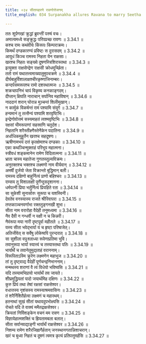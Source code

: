 ```yaml
---
title: ०३४ सीतापहरणे रावणोत्तेजनम्
title_english: 034 Surpanakha allures Ravana to marry Seetha

---
```



ततः शूर्पणखां क्रुद्धां ब्रुवन्तीं परुषं वचः।  
अमात्यमध्ये सङ्क्रुद्धः परिपप्रच्छ रावणः ॥ 3.34.1 ॥   
कश्च रामः कथंवीर्यः किंरूपः किम्पराक्रमः।  
किमर्थं दण्डकारण्यं प्रविष्टः स दुरासदम् ॥ 3.34.2 ॥   
आयुधं किञ्च रामस्य निहता येन राक्षसाः।  
खरश्च निहतः सङ्ख्ये दूषणस्त्रिशिरास्तथा ॥ 3.34.3 ॥   
इत्युक्ता राक्षसेन्द्रेण राक्षसी क्रोधमूर्च्छिता।  
ततो रामं यथातत्त्वमाख्यातुमुपचक्रमे ॥ 3.34.4 ॥   
दीर्घबाहुर्विशालाक्षश्चीरकृष्णाजिनाम्बरः।  
कन्दर्पसमरूपश्च रामो दशरथात्मजः ॥ 3.34.5 ॥   
शक्रचापनिभं चापं विकृष्य कनकाङ्गदम्।  
दीप्तान् क्षिपति नाराचान् सर्पानिव महाविषान् ॥ 3.34.6 ॥   
नाददानं शरान् घोरान्न मुञ्चन्तं शिलीमुखान्।  
न कार्मुकं विकर्षन्तं रामं पश्यामि संयुगे ॥ 3.34.7 ॥   
हन्यमानं तु तत्सैन्यं पश्यामि शरवृष्टिभिः।  
इन्द्रेणोवोत्तमं सस्यमाहतं त्वश्मवृष्टिभिः ॥ 3.34.8 ॥   
रक्षसां भीमरूपाणां सहस्राणि चतुर्दश।  
निहतानि शरैस्तीक्ष्णैस्तेनैकेन पदातिना ॥ 3.34.9 ॥   
अर्धाधिकमुहूर्तेन खरश्च सहदूषणः।  
ऋषीणामभयं दत्तं कृतक्षेमाश्च दण्डकाः ॥ 3.34.10 ॥   
एका कथञ्चिन्मुक्ताहं परिभूय महात्मना।  
स्त्रीवधं शङ्कमानेन रामेण विदितात्मना ॥ 3.34.11 ॥   
भ्राता चास्य महातेजा गुणतस्तुल्यविक्रमः।  
अनुरक्तश्च भक्तश्च लक्ष्मणो नाम वीर्यवान् ॥ 3.34.12 ॥   
अमर्षी दुर्जयो जेता विक्रान्तो बुद्धिमान् बली।  
रामस्य दक्षिणो बाहुर्नित्यं प्राणो बहिश्चरः ॥ 3.34.13 ॥   
राम्सय तु विशालाक्षी पूर्णेन्दुसदृशानना।  
धर्मपत्नी प्रिया भर्तुर्नित्यं प्रियहिते रता ॥ 3.34.14 ॥   
सा सुकेशी सुनासोरुः सुरूपा च यशस्विनी।  
देवतेव वनस्यास्य राजते श्रीरिवापरा ॥ 3.34.15 ॥   
तप्तकाञ्चनवर्णाभा रक्ततुङ्गनखी शुभा।  
सीता नाम वरारोहा वैदेही तनुमध्यमा ॥ 3.34.16 ॥   
नैव दैवी न गन्धर्वी न यक्षी न च किन्नरी।  
नैवंरूपा मया नारी दृष्टपूर्वा महीतले ॥ 3.34.17 ॥   
यस्य सीता भवेद्भार्या यं च हृष्टा परिष्वजेत्।  
अतिजीवेत् स सर्वेषु लोकेष्वपि पुरन्दरात् ॥ 3.34.18 ॥   
सा सुशीला वपुःश्लाध्या रूपेणाप्रतिमा भुवि।  
तवानुरूपा भार्या स्यात्त्वं च तस्यास्तथा पतिः ॥ 3.34.19 ॥   
भार्यार्थे च तवानेतुमुद्यताहं वराननाम्।  
विरूपिताऽस्मि क्रूरेण लक्ष्मणेन महाभुज ॥ 3.34.20 ॥   
तां तु दृष्ट्वाद्य वैदेहीं पूर्णचन्द्रनिभाननाम्।  
मन्मथस्य शराणां वै त्वं विधेयो भविष्यसि ॥ 3.34.21 ॥   
यदि तस्यामभिप्रायो भार्यार्थे तव जायते।  
शीघ्रमुद्ध्रियतां पादो जयार्थमिह दक्षिणः ॥ 3.34.22 ॥   
कुरु प्रियं तथा तेषां रक्षसां राक्षसेश्वर।  
वधात्तस्य नृशंसस्य रामस्याश्रमवासिनः ॥ 3.34.23 ॥   
तं शरैर्निशितैर्हत्वा लक्ष्मणं च महारथम्।  
हतनाथां सुखं सीतां यथावदुपभोक्ष्यसि ॥ 3.34.24 ॥   
रोचते यदि ते वाक्यं ममैतद्राक्षसेश्वर।  
क्रियतां निर्विशङ्केन वचनं मम रावण ॥ 3.34.25 ॥   
विज्ञायेहात्मशक्तिं च ह्रियतामबला बलात्।  
सीता सर्वानवद्याङ्गी भार्यार्थे राक्षसेश्वर ॥ 3.34.26 ॥   
निशम्य रामेण शरैरजिह्मगैर्हतान् जनस्थानगतान्निशाचरान्।  
खरं च बुध्वा निहतं च दूषणं त्वमत्र कृत्यं प्रतिपत्तुमर्हसि ॥ 3.34.27 ॥   